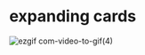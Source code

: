 # expanding cards
![ezgif com-video-to-gif(4)](https://user-images.githubusercontent.com/23188047/101636604-3feae080-3a34-11eb-92fb-0f1da17a07a3.gif)
